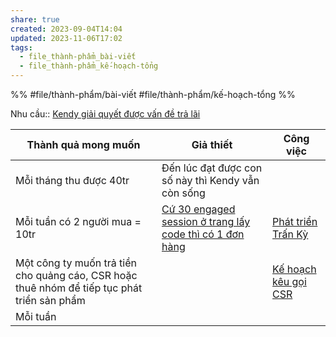```yaml
---
share: true
created: 2023-09-04T14:04
updated: 2023-11-06T17:02
tags:
  - file_thành-phẩm_bài-viết
  - file_thành-phẩm_kế-hoạch-tổng
---
```


%%
#file/thành-phẩm/bài-viết 
#file/thành-phẩm/kế-hoạch-tổng
%%

Nhu cầu:: [Kendy giải quyết được vấn đề trả lãi](../../1%20Nhu%20c%E1%BA%A7u/Kendy%20gi%E1%BA%A3i%20quy%E1%BA%BFt%20%C4%91%C6%B0%E1%BB%A3c%20v%E1%BA%A5n%20%C4%91%E1%BB%81%20tr%E1%BA%A3%20l%C3%A3i.md) 

| Thành quả mong muốn                                                                         | Giả thiết                                                    | Công việc                                           |
| ------------------------------------------------------------------------------------------- | ------------------------------------------------------------ | --------------------------------------------------- |
| Mỗi tháng thu được 40tr                                                                     | Đến lúc đạt được con số này thì Kendy vẫn còn sống           |                                                     |
| Mỗi tuần có 2 người mua = 10tr                                                              | [Cứ 30 engaged session ở trang lấy code thì có 1 đơn hàng](../../2%20Gi%E1%BA%A3%20thuy%E1%BA%BFt/C%E1%BB%A9%2030%20engaged%20session%20%E1%BB%9F%20trang%20l%E1%BA%A5y%20code%20th%C3%AC%20c%C3%B3%201%20%C4%91%C6%A1n%20h%C3%A0ng.md) | [Phát triển Trấn Kỳ](./K%E1%BA%BF%20ho%E1%BA%A1ch%20ph%C3%A1t%20tri%E1%BB%83n%20Tr%E1%BA%A5n%20K%E1%BB%B3.md) |
| Một công ty muốn trả tiền cho quảng cáo, CSR hoặc thuê nhóm để tiếp tục phát triển sản phẩm |                                                              | [Kế hoạch kêu gọi CSR](./K%E1%BA%BF%20ho%E1%BA%A1ch%20k%C3%AAu%20g%E1%BB%8Di%20CSR.md)                            |
| Mỗi tuần                                                                                             |                                                              |                                                     |
